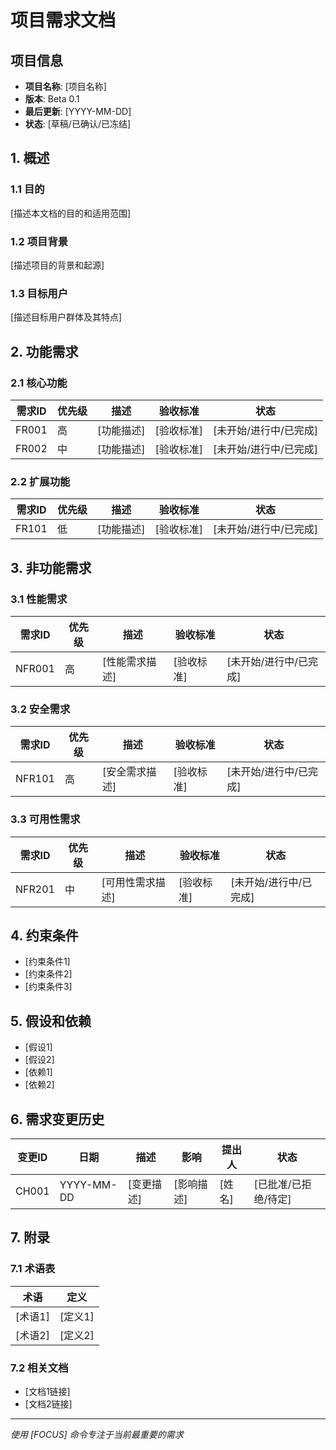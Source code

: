 # 项目需求文档

## 项目信息
- **项目名称**: [项目名称]
- **版本**: Beta 0.1
- **最后更新**: [YYYY-MM-DD]
- **状态**: [草稿/已确认/已冻结]

## 1. 概述
### 1.1 目的
[描述本文档的目的和适用范围]

### 1.2 项目背景
[描述项目的背景和起源]

### 1.3 目标用户
[描述目标用户群体及其特点]

## 2. 功能需求
### 2.1 核心功能
| 需求ID | 优先级 | 描述 | 验收标准 | 状态 |
|-------|-------|------|---------|------|
| FR001 | 高 | [功能描述] | [验收标准] | [未开始/进行中/已完成] |
| FR002 | 中 | [功能描述] | [验收标准] | [未开始/进行中/已完成] |

### 2.2 扩展功能
| 需求ID | 优先级 | 描述 | 验收标准 | 状态 |
|-------|-------|------|---------|------|
| FR101 | 低 | [功能描述] | [验收标准] | [未开始/进行中/已完成] |

## 3. 非功能需求
### 3.1 性能需求
| 需求ID | 优先级 | 描述 | 验收标准 | 状态 |
|-------|-------|------|---------|------|
| NFR001 | 高 | [性能需求描述] | [验收标准] | [未开始/进行中/已完成] |

### 3.2 安全需求
| 需求ID | 优先级 | 描述 | 验收标准 | 状态 |
|-------|-------|------|---------|------|
| NFR101 | 高 | [安全需求描述] | [验收标准] | [未开始/进行中/已完成] |

### 3.3 可用性需求
| 需求ID | 优先级 | 描述 | 验收标准 | 状态 |
|-------|-------|------|---------|------|
| NFR201 | 中 | [可用性需求描述] | [验收标准] | [未开始/进行中/已完成] |

## 4. 约束条件
- [约束条件1]
- [约束条件2]
- [约束条件3]

## 5. 假设和依赖
- [假设1]
- [假设2]
- [依赖1]
- [依赖2]

## 6. 需求变更历史
| 变更ID | 日期 | 描述 | 影响 | 提出人 | 状态 |
|-------|------|------|------|-------|------|
| CH001 | YYYY-MM-DD | [变更描述] | [影响描述] | [姓名] | [已批准/已拒绝/待定] |

## 7. 附录
### 7.1 术语表
| 术语 | 定义 |
|------|------|
| [术语1] | [定义1] |
| [术语2] | [定义2] |

### 7.2 相关文档
- [文档1链接]
- [文档2链接]

---
*使用 [FOCUS] 命令专注于当前最重要的需求* 